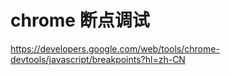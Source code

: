 # chrome 断点调试

https://developers.google.com/web/tools/chrome-devtools/javascript/breakpoints?hl=zh-CN